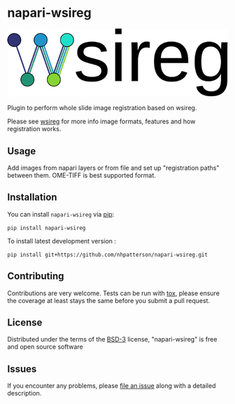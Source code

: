 # napari-wsireg

![Alt text](https://github.com/NHPatterson/napari-wsireg/blob/main/src/napari_wsireg/gui/resources/wsireg-logo-light.svg?raw=true "wsireg")

[//]: # ([![License]&#40;https://img.shields.io/pypi/l/napari-wsireg.svg?color=green&#41;]&#40;https://github.com/nhpatterson/napari-wsireg/raw/main/LICENSE&#41;)

[//]: # ([![PyPI]&#40;https://img.shields.io/pypi/v/napari-wsireg.svg?color=green&#41;]&#40;https://pypi.org/project/napari-wsireg&#41;)

[//]: # ([![Python Version]&#40;https://img.shields.io/pypi/pyversions/napari-wsireg.svg?color=green&#41;]&#40;https://python.org&#41;)

[//]: # ([![tests]&#40;https://github.com/nhpatterson/napari-wsireg/workflows/tests/badge.svg&#41;]&#40;https://github.com/nhpatterson/napari-wsireg/actions&#41;)

[//]: # ([![napari hub]&#40;https://img.shields.io/endpoint?url=https://api.napari-hub.org/shields/napari-wsireg&#41;]&#40;https://napari-hub.org/plugins/napari-wsireg&#41;)


Plugin to perform whole slide image registration based on wsireg.

Please see [wsireg](https://github.com/nhpatterson/wsireg) for more info image formats, features and how registration works.


## Usage

Add images from napari layers or from file and set up "registration paths" between them. OME-TIFF is best supported format.

## Installation

You can install `napari-wsireg` via [pip]:

    pip install napari-wsireg



To install latest development version :

    pip install git+https://github.com/nhpatterson/napari-wsireg.git


## Contributing

Contributions are very welcome. Tests can be run with [tox], please ensure
the coverage at least stays the same before you submit a pull request.

## License

Distributed under the terms of the [BSD-3] license,
"napari-wsireg" is free and open source software

## Issues

If you encounter any problems, please [file an issue] along with a detailed description.

[napari]: https://github.com/napari/napari
[Cookiecutter]: https://github.com/audreyr/cookiecutter
[@napari]: https://github.com/napari
[MIT]: http://opensource.org/licenses/MIT
[BSD-3]: http://opensource.org/licenses/BSD-3-Clause
[GNU GPL v3.0]: http://www.gnu.org/licenses/gpl-3.0.txt
[GNU LGPL v3.0]: http://www.gnu.org/licenses/lgpl-3.0.txt
[Apache Software License 2.0]: http://www.apache.org/licenses/LICENSE-2.0
[Mozilla Public License 2.0]: https://www.mozilla.org/media/MPL/2.0/index.txt
[cookiecutter-napari-plugin]: https://github.com/napari/cookiecutter-napari-plugin

[file an issue]: https://github.com/nhpatterson/napari-wsireg/issues

[napari]: https://github.com/napari/napari
[tox]: https://tox.readthedocs.io/en/latest/
[pip]: https://pypi.org/project/pip/
[PyPI]: https://pypi.org/

